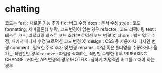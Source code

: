 # chatting

코드는
feat : 새로운 기능 추가
fix : 버그 수정
docs : 문서 수정
style : 코드 formatting, 세미콜론(;) 누락, 코드 변경이 없는 경우
refactor : 코드 리팩터링
test : 테스트 코드, 리팩터링 테스트 코드 추가(프로덕션 코드 변경 X)
chore : 빌드 업무 수정, 패키지 매니저 수정(프로덕션 코드 변경 X)
design : CSS 등 사용자 UI 디자인 변경
comment : 필요한 주석 추가 및 변경
rename : 파일 혹은 폴더명을 수정하거나 옮기는 작업만인 경우
remove : 파일을 삭제하는 작업만 수행한 경우
!BREAKING CHANGE : 커다란 API 변경의 경우
!HOTFIX : 급하게 치명적인 버그를 고쳐야 하는 경우
